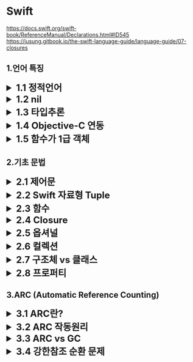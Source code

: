 # Swift
https://docs.swift.org/swift-book/ReferenceManual/Declarations.html#ID545
https://jusung.gitbook.io/the-swift-language-guide/language-guide/07-closures
## 1.언어 특징


<details>
<summary style="font-size:x-large;font-weight:bold"> 1.1 정적언어</summary>
<div markdown="1" style="font-size:large;">

- ##### 컴파일 단계에서 변수 및 상수의 형 정보를 결정
- ##### 런타임 오작동 안정성 보장
</div>
</details>


<details>
<summary style="font-size:x-large;font-weight:bold"> 1.2 nil</summary>
<div markdown="1" style="font-size:large;">

- ##### Objective-C 에서는 포인터를 지원하기 때문에 다음의 4가지를 사용. (Swift에서는 <span style="color:red">nil</span>만 사용!)
|nil|Nil|NULL|NSNull|
|---|---|---|---|
|Object의 부재|Class의 부재|C-Pointer의 부재|NSObject를 상속받는 객체로 collection item을 null로 설정할 필요가 있을때 사용|
|```NSString *temp = nil;```|```Class temp = Nil```|```int *temp = NULL;```|```[temp addObject:[NSNull null]];```<br/>``` if ([temp objectAtIndex:0] == [NSNull null])```|
</div>
</details>


<details>
<summary style="font-size:x-large;font-weight:bold"> 1.3 타입추론</summary>
<div markdown="1" style="font-size:large;">

```
// 변수
var a = 1;
// 상수
let b = 2;
```

- ##### 컴파일 시점에서 변수의 타입을 지정
```
let a = 1234 // int 
let b = "test" //String
```
- ##### 하지만 아래와같이 사용하면 컴파일 시 어떤타입으로 지정할지 알 수 없음. 컴파일러가 점쟁이는 아니므로 값을 할당하지 않을거면
```
let c
```
- ##### 아래와 같이 타입을 지정(어노테이션)!
```
let c : String
```
</div>
</details>


<details>
<summary style="font-size:x-large;font-weight:bold"> 1.4 Objective-C 연동</summary>
<div markdown="1" style="font-size:large;">

- ##### Swift에서 Objective Function을 사용할 수도 있고, Objective-C에서 Swift Function을 사용할 수 있다.
- ##### 단 Swift4 이상에서는 함수앞에 @objc Inference(추론)을 사용하여 사용하여야 한다.
```
@objc func mySwiftFn() {
    print("funking swift")
}
```
</div>
</details>

<details>
<summary style="font-size:x-large;font-weight:bold"> 1.5 함수가 1급 객체</summary>
<div markdown="1" style="font-size:large;">

- ##### 변수에 할당 가능
- ##### 파라미터로 전달 가능
- ##### 함수를 리턴가능

</div>
</details>



## 2.기초 문법

<details>
<summary style="font-size:x-large;font-weight:bold"> 2.1 제어문</summary>
<div markdown="1" style="font-size:large;">

- ##### while Loop
```
var i = 0
while i < 10 {
    print(i)
    if i == 5 {
        break
    }
    i += 1
}
```
- ##### for Loop
```
// 1부터 10까지
for i in 1...10{ 
    print(i) 
}
// 0부터 9까지
for i in 0..<10{ 
    print(i) 
}
// where 조건을 만족하면 실행
for i in 1...10 where i % 2 == 0 { 
    print(i) 
}
// 10부터 1까지 반대로
for i in stride(from: 10 , to: 1, by: -1) {
   print(i)
}
```
- ##### switch Loop
```
let num = 10

switch num {
case 0:
    print("--> 0 입니다")
case 5...8:
    print("--> 5 ~ 8사이 입니다")
case 10:
    print("--> 10 입니다")
default :
    print("--> 나머지 입니다")
}
```
</div>
</details>


<details>
<summary style="font-size:x-large;font-weight:bold"> 2.2 Swift 자료형 Tuple</summary>
<div markdown="1" style="font-size:large;">

- ##### 다양한 데이터들의 묶음 (여러 Type의 값을 하나로 묶어 사용)
```
var tuple = (1, "Hello, world!", true)
tuple.0 //1
tuple.1 //"Hello, world!"
tuple.2 //true

// 아래 처럼 파라메터에 이름 지정 가능!
var person = (name: "션", age: 15, isJammin: true)
```
</div>
</details>


<details>
<summary style="font-size:x-large;font-weight:bold"> 2.3 함수</summary>
<div markdown="1" style="font-size:large;">

##### 표현식
- ###### Void (Return Type 생략가능)
```
func nothingReturn(person: String) {
    print("Hello, \(person)!")
}
// 호출
nothingReturn(person: "lee")
```

- ###### Return Type 지정

```
func stringReturn(person: String) -> String {
    return "test"
}
// 호출
print(nothingReturn(person: "lee"))
```

###### 위 함수 예제를 보면 함수를 호출할 때에 파라미터명을 입력을 해주는 것을 볼 수 있다. 이걸 <span style="color:red">Argument Label</span> 이라 하는데 아규먼트 레이블을 바꾸고 싶다면 파라미터명 앞에 입력해서 사용
```
func argLabelTest(from person: String){
    print(person)
}
// 호출
argLabelTest(from: "lee")
```

###### 함수 호출 시 <span style="color:red">Argument Label을 생략</span>하고 사용하려면 Argument Label 자리에 <span style="color:red;font-weight:bold;font-size:x-large">_</span>(언더바, underscore)를 붙여주면 호출시 생략 가능하다.
```
func nonArgLabelTest(_ person: String){
    print(person)
}
// 호출
nonArgLabelTest("lee")
```


파라미터는 기본적으로 상수, 변수로 쓰려면 파라미터 type 앞에 <span style="color:violet;font-weight:bold;">inout</span> 예약어 사용하여 함수 선언하고 호출 시 파라미터 변수 앞에 <span style="color:violet;font-weight:bold;">&</span>(ampersand) 사용
```
func toggle(value : inout Bool){
    value = !value
}
// 호출
var isStupid = false
toggle(value: &isStupid)
```

</div>
</details>


<details>
<summary style="font-size:x-large;font-weight:bold"> 2.4 Closure</summary>
<div markdown="1" style="font-size:large;">

- ##### 정의
```
“A closure is the combination of a function and the lexical environment within which that function was declared.”
클로저는 함수와 그 함수가 선언됐을 때의 렉시컬 환경(Lexical environment)과의 조합이다.
-> 클로저는 반환된 내부함수가 자신이 선언됐을 때의 환경(Lexical environment)인 스코프를 기억하여 자신이 선언됐을 때의 환경(스코프) 밖에서 호출되어도 그 환경(스코프)에 접근할 수 있는 함수
- MDN -

클로저는 어떤 상수나 변수의 참조를 캡쳐(capture)해 저장
- Swift -

일급 객체 함수의 처리를 위해 사용

// EX
func makeIncrementer(forIncrement amount: Int) -> () -> Int {
    var runningTotal = 0
    func incrementer() -> Int {
        runningTotal += amount
        return runningTotal
    }
    return incrementer
}

let incrementByTen = makeIncrementer(forIncrement: 10)
incrementByTen()
// returns a value of 10
incrementByTen()
// returns a value of 20
incrementByTen()
// returns a value of 30

let incrementBySeven = makeIncrementer(forIncrement: 7)
incrementBySeven()
// returns a value of 7
```

- ##### 종류
|Named Closure(우리가 알고있는 함수)|Unnamed Closure|
|---|---|
|```func doSomething() {print("Somaker")}```|```let closure = { print("Somaker") }```|

##### Unnamed Closure에 대해서 알아봅시다
- ##### 표현식
```
{
    (Parameters) -> Return Type in
     실행 구문
}
```
```
 (Parameters) -> Return Type  // 클로저헤드
 in 실행 구문 // 클로저 바디

```
```
// Return X, Parameters X
{ () -> () in
    print("Closure")
}
// Return O, Parameters O
{ (name: String) -> String in
    return "Hello, \(name)"
}
```
- ##### Unnamed Closure에는 아규먼트 라벨(Argument Label) 사용X
```
let unnamedTest = { (name: String) -> String in
    return "Hello, \(name)"
}
unnamedTest("lee")
```

</div>
</details>


<details>
<summary style="font-size:x-large;font-weight:bold"> 2.5 옵셔널</summary>
<div markdown="1" style="font-size:large;">

- ##### 값이 nil 일 수도 있는 변수
```
let name: String? = nil 
```

- ##### 옵셔널 값 사용법
1. 강제 언래핑 (Forced unwrapping)
```
let name: String?
name = "lee"
print(name!)
```
2. Optional binding (if let)
```
if let unwrappedName = name{
    print(unwrappedName)
}else{
    print("nil!")
}

// else 생략 가능
if let unwrappedName = name{
    print(unwrappedName)
}
```
3. Optional binding (guard)
```
func guardTest(name : String?) {
    guard let unwrapperedName = name else {
        print("nil!")
        return
    }
    print(unwrapperedName)
}
```
4. Nil coalescing
```
var name : String?
name = "lee"
let unwrapperedName = name ?? "kim"
```



</div>
</details>

<details>
<summary style="font-size:x-large;font-weight:bold"> 2.6 컬렉션</summary>
<div markdown="1" style="font-size:large;">

||Array|Dictionary|Set|
|--|--|--|--|
|특징|배열|K-V|중복X배열형태|
|순서|O|X|X|
|코드|```let arr1: Array<Int>```<br/>```let arr1: [Int]```<br/>```let arr1 = [1, 2, 3, 4, 5]```|```var cityCode: [String : String] = ["051": "Butsan", "02": "Soul"]```|```var someSet: Set<Int> = [1, 2, 3, 1]```|


</div>
</details>


<details>
<summary style="font-size:x-large;font-weight:bold"> 2.7 구조체 vs 클래스</summary>
<div markdown="1" style="font-size:large;">



<table>
    <tr>
        <th>구조체 struct</th>
        <th>클래스 class</th>
    </tr>
    <tr>
        <td colspan="2">함수/프로퍼티 정의 가능</td>
    </tr>
    <tr>
        <td>Value Types</td>
        <td>Reference Types</td>
    </tr>
    <tr>
        <td>STACK</td>
        <td>HEAP</td>
    </tr>
    <tr>
        <td>기본 깊은복사</td>
        <td>기본 얕은복사</td>
    </tr>
</table>

</div>
</details>

<details>
<summary style="font-size:x-large;font-weight:bold"> 2.8 프로퍼티</summary>
<div markdown="1" style="font-size:large;">

##### Stored Property- 객체가 담고있는 데이터
##### Computed Property - 어떠한 값을 직접 저장하지는 않고 저장된 정보를 이용해서 가공 혹은 계산된 값을 사용할때
##### Type property - 생성된 인스턴스에 상관없이 그 스트럭트의 타입자체의 속성을 정하고 싶을때 사용

```
struct Person {
    private(set) var _age:Int = 1
    var age:Int {
          get {
             return _age
          }
          set (newVal) {
             if (newVal < 1){
                print("impossible")
             }else if(newVal < _age){
                print("can't go against time")
             }else{
                 _age = newVal
             }
          }
       }
    
    var height: Int{
       didSet(oldVal){
          // 변경된 직후에 호출
       }
       willSet(newVal){
          // 직전에 호출
       }
    }
    
    var weight: Int{
       didSet(oldVal){
          // 변경된 직후에 호출
       }
       willSet(newVal){
          // 직전에 호출
       }
    }
    
    // Computed Property
    var bmi : Int{
        get {
            return height * weight
        }
    }
}

```


</div>
</details>
 






## 3.ARC (Automatic Reference Counting)

 
<details>
<summary style="font-size:x-large;font-weight:bold"> 3.1 ARC란?</summary>
<div markdown="1" style="font-size:large;">

- ##### Reference의 숫자를 자동으로 세는 메모리 관리자
- ##### Reference를 저장하는 객체(Heap에 저장되는 객체)만 ARC의 영향
- ##### Strong Reference Count가 0이된 것을 ARC가 메모리에서 해제
    - weak   : 객체를 참조는 하지만, Reference count 를 증가시키지 않는다.
    - strong : 객체를 참조하며, Reference count 를 증가시킨다.
</div>


</details>

<details>
<summary style="font-size:x-large;font-weight:bold"> 3.2 ARC 작동원리</summary>
<div markdown="1" style="font-size:large;">

- ##### 클래스의 새로운 인스턴스를 생성할 때 마다 ARC는 인스턴스의 정보를 저장하기 위해서 메모리를 할당
- ##### 메모리에는 해당 인스턴스와 연결된 모든 저장 프로퍼티의 값과 함께 인스턴스의 타입에 대한 정보가 저장
- ##### 인스턴스가 필요 없어질 때, ARC 는 메모리를 다른 목적으로 사용될 수 있게 하기 위해 그 인스턴스가 사용하는 메모리를 해제


</div>
</details>



<details>
<summary style="font-size:x-large;font-weight:bold"> 3.3 ARC vs GC</summary>
<div markdown="1" style="font-size:large;">

||ARC|GC|
|--|--|--|
|시점|Compile|Runtime|
|장점|런타임 시 메모리 관리를 위한 시스템 자원이 불필요|상호 참조 상황등의 복잡한 상황에서도 인스턴스를 해제할 수 있는 가능성이 더 높으며 메모리 해제를 신경 안써줘도 돼서 개발이 편해진다|
|단점|ARC의 작동 규칙을 모르고 사용하면 메모리릭 발생 가능|프로그램 동작 외의 메모리 감시를 위한 추가 자원이 필요하며 인스턴스가 언제 할당이 해제되는지 예측하기 어렵다|

![GC](res/gc-heap.png)

</div>
</details>


<details>
<summary style="font-size:x-large;font-weight:bold"> 3.4 강한참조 순환 문제</summary>
<div markdown="1" style="font-size:large;">

##### 예제 클래스
```
class Person {
    init(name:String) {
        self.name = name
    }
    var name: String
    var child: Person? = nil
}
```

##### 아래의 코드를 언뜻 보면 두 객체는 모두 메모리에서 해제가 될것처럼 보인다.
```
var p1: Person? = Person(name: "사담 문제인")
var p2: Person? = Person(name: "문준옹")

p1?.family = p2
p2?.family = p1

p1 = nil
p2 = nil
```


##### 하지만 참조 카운트를 계산해보면 마지막에 참조 카운터가 아직 1 남아있어서 메모리에서 소거되지 않았음을 예측할 수 있다
```
// p1 참조 카운트 = 1
var p1: Person? = Person(name: "사담 문제인")
// p2 참조 카운트 = 1
var p2: Person? = Person(name: "문준옹")

// p2 참조 카운트 = 2
p1?.family = p2
// p2 참조 카운트 = 2
p2?.family = p1

// p1 참조 카운트 = 1
p1 = nil
// p2 참조 카운트 = 1
p2 = nil
```

##### 이러한 강한참조를 해결하려면 <span style="color:purple;font-size:large;font-weight:bold">weak</span>예약어를 사용하여 해당 프로퍼티에 참조카운트를 증가시키지 않는 방법이 있다.

```
class Person {
    init(name:String) {
        self.name = name
    }
    var name: String
    weak var child: Person? = nil
}
```
```
// p1 참조 카운트 = 1
var p1: Person? = Person(name: "사담 문제인")
// p2 참조 카운트 = 1
var p2: Person? = Person(name: "문준옹")

// p2 참조 카운트 = 1
p1?.family = p2
// p2 참조 카운트 = 1
p2?.family = p1

// p1 참조 카운트 = 0
p1 = nil
// p2 참조 카운트 = 0
p2 = nil
```
</div>
</details>


